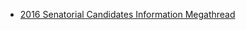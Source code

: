 
- [2016 Senatorial Candidates Information Megathread](/2016/04/2016-senatorial-candidates-information-megathread/)

